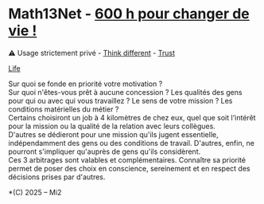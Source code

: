 # Math13Net - [600 h pour changer de vie !](https://youtu.be/rX1fjyX3mGU?si=_yPK_-CK3pKO973H)
⚠️ Usage strictement privé - [Think different](https://youtu.be/JHFrR6sD6gw?si=4lZNLp5rvtaKNM9p) - [Trust](https://youtu.be/llKvV8_T95M?si=iaUofuO6akBnU5pt)  

[Life](https://youtu.be/kYfNvmF0Bqw?si=k5fuCeQx4MoDPxsx)

Sur quoi se fonde en priorité votre motivation ?  
Sur quoi n'êtes-vous prêt à aucune concession ? Les qualités des gens pour qui ou avec qui vous travaillez ? Le sens de votre mission ? Les conditions matérielles du métier ?  
Certains choisiront un job à 4 kilomètres de chez eux, quel que soit l'intérêt pour la mission ou la qualité de la relation avec leurs collègues.  
D'autres se dédieront pour une mission qu'ils jugent essentielle, indépendamment des gens ou des conditions de travail. D'autres, enfin, ne pourront s'impliquer qu'auprès de gens qu'ils considèrent.  
Ces 3 arbitrages sont valables et complémentaires. Connaître sa priorité permet de poser des choix en conscience, sereinement et en respect des décisions prises par d'autres.  
  
*(C) 2025 – Mi2
